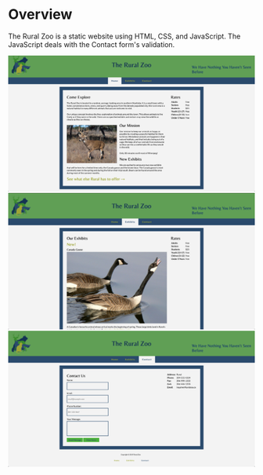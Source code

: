 # Overview
The Rural Zoo is a static website using HTML, CSS, and JavaScript. The JavaScript deals with the Contact form's validation.

![Rural Zoo Index Page](img/index.png)
![Rural Zoo Exhibits](img/exhibits.png)
![Rural Zoo Contact](img/contact.png)
